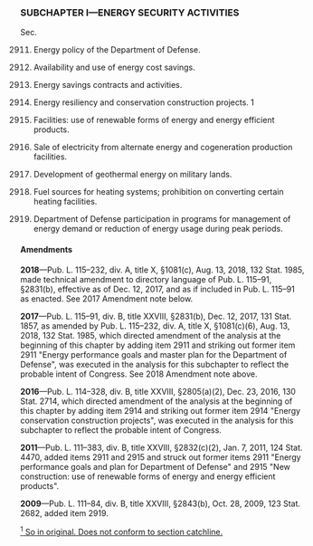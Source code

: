 ### SUBCHAPTER I—ENERGY SECURITY ACTIVITIES ###

Sec.

2911. Energy policy of the Department of Defense.

2912. Availability and use of energy cost savings.

2913. Energy savings contracts and activities.

2914. Energy resiliency and conservation construction projects. 1

2915. Facilities: use of renewable forms of energy and energy efficient products.

2916. Sale of electricity from alternate energy and cogeneration production facilities.

2917. Development of geothermal energy on military lands.

2918. Fuel sources for heating systems; prohibition on converting certain heating facilities.

2919. Department of Defense participation in programs for management of energy demand or reduction of energy usage during peak periods.

#### Amendments ####

**2018**—Pub. L. 115–232, div. A, title X, §1081(c), Aug. 13, 2018, 132 Stat. 1985, made technical amendment to directory language of Pub. L. 115–91, §2831(b), effective as of Dec. 12, 2017, and as if included in Pub. L. 115–91 as enacted. See 2017 Amendment note below.

**2017**—Pub. L. 115–91, div. B, title XXVIII, §2831(b), Dec. 12, 2017, 131 Stat. 1857, as amended by Pub. L. 115–232, div. A, title X, §1081(c)(6), Aug. 13, 2018, 132 Stat. 1985, which directed amendment of the analysis at the beginning of this chapter by adding item 2911 and striking out former item 2911 "Energy performance goals and master plan for the Department of Defense", was executed in the analysis for this subchapter to reflect the probable intent of Congress. See 2018 Amendment note above.

**2016**—Pub. L. 114–328, div. B, title XXVIII, §2805(a)(2), Dec. 23, 2016, 130 Stat. 2714, which directed amendment of the analysis at the beginning of this chapter by adding item 2914 and striking out former item 2914 "Energy conservation construction projects", was executed in the analysis for this subchapter to reflect the probable intent of Congress.

**2011**—Pub. L. 111–383, div. B, title XXVIII, §2832(c)(2), Jan. 7, 2011, 124 Stat. 4470, added items 2911 and 2915 and struck out former items 2911 "Energy performance goals and plan for Department of Defense" and 2915 "New construction: use of renewable forms of energy and energy efficient products".

**2009**—Pub. L. 111–84, div. B, title XXVIII, §2843(b), Oct. 28, 2009, 123 Stat. 2682, added item 2919.

[<sup>1</sup> So in original. Does not conform to section catchline.](#I_1)